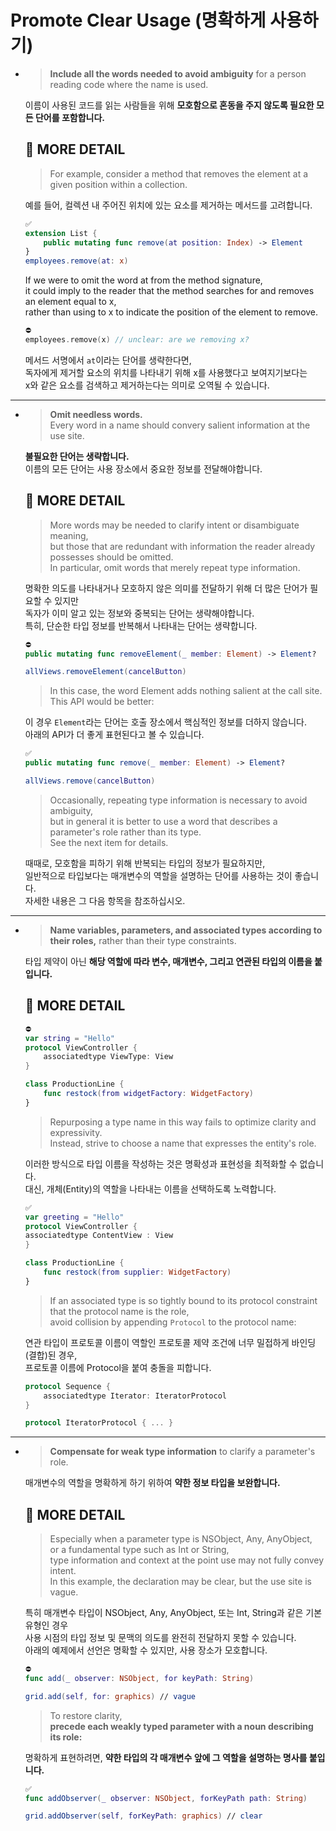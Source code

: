 # Promote Clear Usage (명확하게 사용하기)

- >**Include all the words needed to avoid ambiguity** for a person reading code where the name is used.   

    이름이 사용된 코드를 읽는 사람들을 위해 **모호함으로 혼동을 주지 않도록 필요한 모든 단어를 포함합니다.**
    
    ## 🔎 MORE DETAIL
    > For example, consider a method that removes the element at a given position within a collection.   

    예를 들어, 컬렉션 내 주어진 위치에 있는 요소를 제거하는 메서드를 고려합니다.   
    ```Swift
    ✅
    extension List {
        public mutating func remove(at position: Index) -> Element
    }
    employees.remove(at: x)
    ```
    If we were to omit the word at from the method signature,   
    it could imply to the reader that the method searches for and removes an element equal to x,   
    rather than using to x to indicate the position of the element to remove.   
    ```Swift
    ⛔️
    employees.remove(x) // unclear: are we removing x?
    ```
    메서드 서명에서 `at`이라는 단어를 생략한다면,   
    독자에게 제거할 요소의 위치를 나타내기 위해 x를 사용했다고 보여지기보다는   
    x와 같은 요소를 검색하고 제거하는다는 의미로 오역될 수 있습니다.   
---
- >**Omit needless words.**   
    Every word in a name should convery salient information at the use site.   

    **불필요한 단어는 생략합니다.**   
    이름의 모든 단어는 사용 장소에서 중요한 정보를 전달해야합니다.

    ## 🔎 MORE DETAIL
    > More words may be needed to clarify intent or disambiguate meaning,   
    but those that are redundant with information the reader already possesses should be omitted.   
    In particular, omit words that merely repeat type information.   

    명확한 의도를 나타내거나 모호하지 않은 의미를 전달하기 위해 더 많은 단어가 필요할 수 있지만   
    독자가 이미 알고 있는 정보와 중복되는 단어는 생략해야합니다.   
    특히, 단순한 타입 정보를 반복해서 나타내는 단어는 생략합니다.   

    ```Swift
    ⛔️ 
    public mutating func removeElement(_ member: Element) -> Element?
    
    allViews.removeElement(cancelButton)
    ```

    > In this case, the word Element adds nothing salient at the call site.   
    This API would be better:   
    
    이 경우 `Element`라는 단어는 호출 장소에서 핵심적인 정보를 더하지 않습니다.   
    아래의 API가 더 좋게 표현된다고 볼 수 있습니다.   

    ```Swift
    ✅
    public mutating func remove(_ member: Element) -> Element?

    allViews.remove(cancelButton)
    ```

    > Occasionally, repeating type information is necessary to avoid ambiguity,   
    but in general it is better to use a word that describes a parameter's role rather than its type.   
    See the next item for details.   

    때때로, 모호함을 피하기 위해 반복되는 타입의 정보가 필요하지만,   
    일반적으로 타입보다는 매개변수의 역할을 설명하는 단어를 사용하는 것이 좋습니다.   
    자세한 내용은 그 다음 항목을 참조하십시오.   

---
- >**Name variables, parameters, and associated types according to their roles,** rather than their type constraints.   

    타입 제약이 아닌 **해당 역할에 따라 변수, 매개변수, 그리고 연관된 타입의 이름을 붙입니다.**

    ## 🔎 MORE DETAIL
    ```Swift
    ⛔️
    var string = "Hello"
    protocol ViewController {
        associatedtype ViewType: View
    }

    class ProductionLine {
        func restock(from widgetFactory: WidgetFactory)
    }
    ```
    > Repurposing a type name in this way fails to optimize clarity and expressivity.   
    Instead, strive to choose a name that expresses the entity's role.   

    이러한 방식으로 타입 이름을 작성하는 것은 명확성과 표현성을 최적화할 수 없습니다.   
    대신, 개체(Entity)의 역할을 나타내는 이름을 선택하도록 노력합니다.   

    ```Swift
    ✅
    var greeting = "Hello"
    protocol ViewController {
    associatedtype ContentView : View
    }
    
    class ProductionLine {
        func restock(from supplier: WidgetFactory)
    }
    ```
    > If an associated type is so tightly bound to its protocol constraint that the protocol name is the role,   
    avoid collision by appending `Protocol` to the protocol name:   

    연관 타입이 프로토콜 이름이 역할인 프로토콜 제약 조건에 너무 밀접하게 바인딩(결합)된 경우,   
    프로토콜 이름에 Protocol을 붙여 충돌을 피합니다.   

    ```Swift
    protocol Sequence {
        associatedtype Iterator: IteratorProtocol
    }
    
    protocol IteratorProtocol { ... }
    ```

---
- >**Compensate for weak type information** to clarify a parameter's role.   

    매개변수의 역할을 명확하게 하기 위하여 **약한 정보 타입을 보완합니다.**

    ## 🔎 MORE DETAIL
    > Especially when a parameter type is NSObject, Any, AnyObject,   
    or a fundamental type such as Int or String,   
    type information and context at the point use may not fully convey intent.   
    In this example, the declaration may be clear, but the use site is vague.   

    특히 매개변수 타입이 NSObject, Any, AnyObject, 또는 Int, String과 같은 기본 유형인 경우   
    사용 시점의 타입 정보 및 문맥의 의도를 완전히 전달하지 못할 수 있습니다.   
    아래의 예제에서 선언은 명확할 수 있지만, 사용 장소가 모호합니다.   
    ```Swift
    ⛔️
    func add(_ observer: NSObject, for keyPath: String)

    grid.add(self, for: graphics) // vague
    ```
    
    > To restore clarity,   
    **precede each weakly typed parameter with a noun describing its role:**

    명확하게 표현하려면, **약한 타입의 각 매개변수 앞에 그 역할을 설명하는 명사를 붙입니다.**   
    ```Swift
    ✅
    func addObserver(_ observer: NSObject, forKeyPath path: String)
    
    grid.addObserver(self, forKeyPath: graphics) // clear
    ```